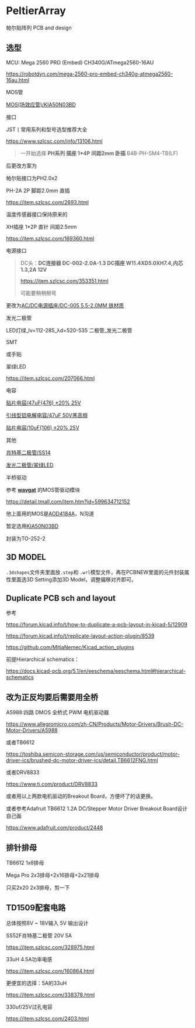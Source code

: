 # PeltierArray
帕尔贴阵列 PCB and design

## 选型

MCU: Mega 2560 PRO (Embed) CH340G/ATmega2560-16AU

https://robotdyn.com/mega-2560-pro-embed-ch340g-atmega2560-16au.html



MOS管

[MOS(场效应管)/KIA50N03BD](https://item.szlcsc.com/458575.html)



接口

JST丨常用系列和型号选型推荐大全

https://www.szlcsc.com/info/13106.html

> 一开始选择 **PH系列 插座 1\*4P 间距2mm 卧插** B4B-PH-SM4-TB(LF)
>

后更改方案为

帕尔贴接口为PH2.0x2

PH-2A 2P 脚距2.0mm 直插

https://item.szlcsc.com/2693.html

温度传感器接口保持原来的

XH插座 1*2P 直针 间距2.5mm

https://item.szlcsc.com/169360.html



电源接口

> DC头：**DC连接器 DC-002-2.0A-1.3 DC插座 W11.4XD5.0XH7.4,内芯1.3,2A 12V**
>
> https://item.szlcsc.com/353351.html
>
> 可能要稍稍掰弯

更改为[AC/DC电源插座/DC-005 5.5-2.0MM 铁材质](https://item.szlcsc.com/16896.html)



发光二极管

LED灯绿_Iv=112-285_λd=520-535 二极管_发光二极管

SMT

或手贴

翠绿LED

https://item.szlcsc.com/207066.html



电容

[贴片电容/47uF(476) ±20% 25V](https://item.szlcsc.com/389810.html)

[引线型铝电解电容/47uF 50V黑高频](https://item.szlcsc.com/46672.html)

[贴片电容/10uF(106) ±20% 25V](https://item.szlcsc.com/97651.html)

其他

[肖特基二极管/SS14](https://item.szlcsc.com/2857.html)

[发光二极管/翠绿LED](https://item.szlcsc.com/207066.html)



半桥驱动

参考 [**wavgat**](https://wavgat.tmall.com/) 的MOS管驱动模块

https://detail.tmall.com/item.htm?id=599634712152

他上面用的MOS是[AOD4184A](https://item.szlcsc.com/100337.html)，N沟道

暂定选用[KIA50N03BD](https://item.szlcsc.com/458575.html)

封装为TO-252-2

## 3D MODEL

`.3dshapes`文件夹里面放`.step`和 `.wrl`模型文件，再在PCBNEW里面的元件封装属性里面选3D Setting添加3D Model，调整偏移对齐即可。



## Duplicate PCB sch and layout

参考

https://forum.kicad.info/t/how-to-duplicate-a-pcb-layout-in-kicad-5/12909

https://forum.kicad.info/t/replicate-layout-action-plugin/8539

https://github.com/MitjaNemec/Kicad_action_plugins

前提Hierarchical schematics：

https://docs.kicad-pcb.org/5.1/en/eeschema/eeschema.html#hierarchical-schematics

## 改为正反均要后需要用全桥

A5988:四路 DMOS 全桥式 PWM 电机驱动器

https://www.allegromicro.com/zh-CN/Products/Motor-Drivers/Brush-DC-Motor-Drivers/A5988

或者TB6612

https://toshiba.semicon-storage.com/us/semiconductor/product/motor-driver-ics/brushed-dc-motor-driver-ics/detail.TB6612FNG.html

或者DRV8833

https://www.ti.com/product/DRV8833

或者用以上两款电机驱动的Breakout Board，方便坏了的话更换。



或者参考Adafruit TB6612 1.2A DC/Stepper Motor Driver Breakout Board设计自己画

https://www.adafruit.com/product/2448



## 排针排母

TB6612 1x8排母

Mega Pro 2x3排母+2x16排母+2x21排母

只买2x20 2x3排母，剪一下



## TD1509配套电路

总体按照8V ~ 18V输入 5V 输出设计



SS52F肖特基二极管 20V 5A

https://item.szlcsc.com/328975.html

33uH 4.5A功率电感

https://item.szlcsc.com/160864.html

更便宜的选择：5A的33uH

https://item.szlcsc.com/338378.html

330uf/25V过孔电容

https://item.szlcsc.com/2403.html